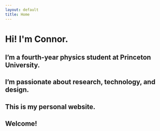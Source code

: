 ```yaml
---
layout: default
title: Home
---
```


# Hi! I'm Connor.

## I’m a fourth-year physics student at Princeton University.

## I’m passionate about research, technology, and design.

## This is my personal website.

## Welcome!
